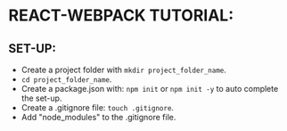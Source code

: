 # REACT-WEBPACK TUTORIAL:

## SET-UP: 
- Create a project folder with `mkdir project_folder_name`.
- `cd project_folder_name`.
- Create a package.json with: `npm init` or `npm init -y` to auto complete the set-up.
- Create a .gitignore file: `touch .gitignore`.
- Add "node_modules" to the .gitignore file.